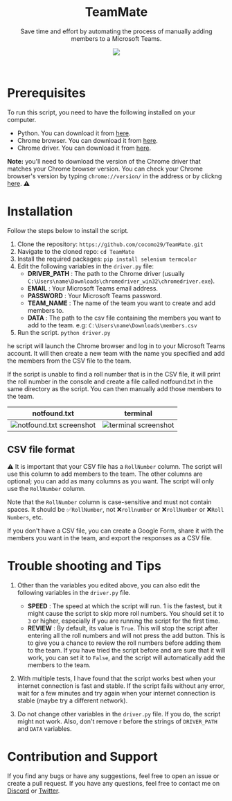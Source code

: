 <h1 align="center"> TeamMate </h1>


<div align="center"></div>

<p align="center">Save time and effort by automating the process of manually adding members to a Microsoft Teams.</p>
<p align="center" > 
    <a href="" target="_blank"> <img src="https://i.imgur.com/IFuls1z.gif"/> </a>
<p/>

</div>
</br>

# Prerequisites
To run this script, you need to have the following installed on your computer.

- Python. You can download it from [here](https://www.python.org/downloads/).
- Chrome browser. You can download it from [here](https://www.google.com/chrome/).
- Chrome driver. You can download it from [here](https://chromedriver.chromium.org/downloads).

**Note:** you'll need to download the version of the Chrome driver that matches your Chrome browser version. You can check your Chrome browser's version by typing `chrome://version/` in the address or by clickng [here](chrome://version/). ⚠️ 

# Installation
Follow the steps below to install the script.

1. Clone the repository: `https://github.com/cocomo29/TeamMate.git`
1. Navigate to the cloned repo: `cd TeamMate`
2.  Install the required packages: `pip install selenium termcolor`
3. Edit the following variables in the `driver.py` file:
    - **DRIVER_PATH** : The path to the Chrome driver (usually `C:\Users\name\Downloads\chromedriver_win32\chromedriver.exe`).
    - **EMAIL** : Your Microsoft Teams email address.
    - **PASSWORD** : Your Microsoft Teams password.
    - **TEAM_NAME** : The name of the team you want to create and add members to.
    - **DATA** : The path to the csv file containing the members you want to add to the team. e.g: `C:\Users\name\Downloads\members.csv`
4. Run the script. `python driver.py`

he script will launch the Chrome browser and log in to your Microsoft Teams account. It will then create a new team with the name you specified and add the members from the CSV file to the team.

If the script is unable to find a roll number that is in the CSV file, it will print the roll number in the console and create a file called notfound.txt in the same directory as the script. You can then manually add those members to the team.

| **notfound.txt**                                            | **terminal**                                            |
|:-----------------------------------------------------------:|:-------------------------------------------------------:|
| ![notfound.txt screenshot](https://i.imgur.com/e9NZcZ5.png) | ![terminal screenshot](https://i.imgur.com/H9IhfmW.png) |


## CSV file format 

⚠️ It is important that your CSV file has a `RollNumber` column. The script will use this column to add members to the team. The other columns are optional; you can add as many columns as you want. The script will only use the `RollNumber` column.

Note that the `RollNumber` column is case-sensitive and must not contain spaces. It should be ✅`RollNumber`, not ❌`rollnumber` or ❌`rollNumber` or ❌`Roll Numbers`, etc.

If you don't have a CSV file, you can create a Google Form, share it with the members you want in the team, and export the responses as a CSV file.

# Trouble shooting and Tips

1. Other than the variables you edited above, you can also edit the following variables in the `driver.py` file.
    - **SPEED** : The speed at which the script will run. 1 is the fastest, but it might cause the script to skip more roll numbers. You should set it to `3` or higher, especially if you are running the script for the first time.
    - **REVIEW** : By default, its value is `True`. This will stop the script after entering all the roll numbers and will not press the add button. This is to give you a chance to review the roll numbers before adding them to the team. If you have tried the script before and are sure that it will work, you can set it to `False`, and the script will automatically add the members to the team.

2. With multiple tests, I have found that the script works best when your internet connection is fast and stable. If the script fails without any error, wait for a few minutes and try again when your internet connection is stable (maybe try a different network).

3. Do not change other variables in the `driver.py` file. If you do, the script might not work. Also, don't remove r before the strings of `DRIVER_PATH` and `DATA` variables.

# Contribution and Support
If you find any bugs or have any suggestions, feel free to open an issue or create a pull request. If you have any questions, feel free to contact me on [Discord](https://discordapp.com/users/558261366776004648/) or [Twitter](https://twitter.com/hahaha_haroon).